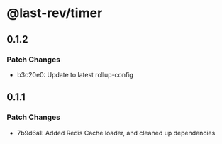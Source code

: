 # @last-rev/timer

## 0.1.2

### Patch Changes

- b3c20e0: Update to latest rollup-config

## 0.1.1

### Patch Changes

- 7b9d6a1: Added Redis Cache loader, and cleaned up dependencies
